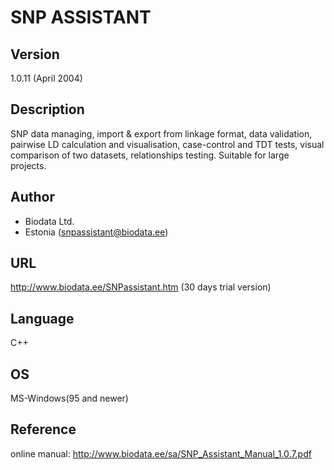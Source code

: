 # SNP ASSISTANT

## Version
1.0.11 (April 2004)

## Description
SNP data managing, import & export from linkage format, data validation, pairwise LD calculation and visualisation, case-control and TDT tests, visual comparison of two datasets, relationships testing. Suitable for large projects.

## Author
* Biodata Ltd.
* Estonia (snpassistant@biodata.ee)

## URL
http://www.biodata.ee/SNPassistant.htm (30 days trial version)

## Language
C++

## OS
MS-Windows(95 and newer)

## Reference
online manual: http://www.biodata.ee/sa/SNP_Assistant_Manual_1.0.7.pdf